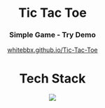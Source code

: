 
<h1 align="center"> Tic Tac Toe </h1>
<h3 align="center"> Simple Game - Try Demo </h3>
<a href="https://whitebbx.github.io/Tic-Tac-Toe/">
    <p align="center"> whitebbx.github.io/Tic-Tac-Toe </p>
</a>
<h1 align="center"> Tech Stack </h1>
<p align="center"><img src="https://skillicons.dev/icons?i=html,css,js" /></p>


